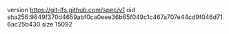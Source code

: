 version https://git-lfs.github.com/spec/v1
oid sha256:9849f370d4659abf0ca0eee36b65f049c1c467a707e44cd9f046d716ac25b430
size 15092
